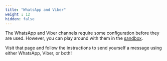 ```yaml
---
title: "WhatsApp and Viber"
weight : 12
hidden: false
---
```


The WhatsApp and Viber channels require some configuration before they are used. However, you can play around with them in the [sandbox](https://dashboard.nexmo.com/messages/sandbox).

Visit that page and follow the instructions to send yourself a message using either WhatsApp, Viber, or both!